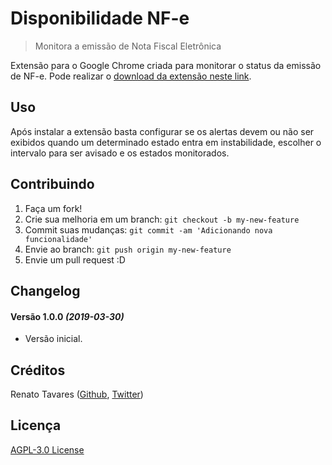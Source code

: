# Disponibilidade NF-e
> Monitora a emissão de Nota Fiscal Eletrônica

Extensão para o Google Chrome criada para monitorar o status da emissão de NF-e. Pode realizar o [download da extensão neste link][1].

## Uso

Após instalar a extensão basta configurar se os alertas devem ou não ser exibidos quando um determinado estado entra em instabilidade, escolher o intervalo para ser avisado e os estados monitorados.

## Contribuindo

1. Faça um fork!
2. Crie sua melhoria em um branch: `git checkout -b my-new-feature`
3. Commit suas mudanças: `git commit -am 'Adicionando nova funcionalidade'`
4. Envie ao branch: `git push origin my-new-feature`
5. Envie um pull request :D

## Changelog

#### Versão 1.0.0 *(2019-03-30)*

- Versão inicial.

## Créditos

Renato Tavares ([Github][2], [Twitter][3])

## Licença

[AGPL-3.0 License][4]

[1]:https://chrome.google.com/webstore/detail/consultar-disponibilidade/giikpeklljpljjdhhgnnlgdefikneiih "Download do extensão"
[2]: https://github.com/rat "Github"
[3]: https://twitter.com/renatotavares "Twitter"
[4]: LICENSE "AGPL-3.0"
